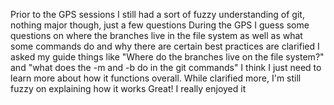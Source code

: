 Prior to the GPS sessions I still had a sort of fuzzy understanding of git, nothing major though, just a few questions
During the GPS I guess some questions on where the branches live in the file system as well as what some commands do and why there are certain best practices are clarified
I asked my guide things like "Where do the branches live on the file system?" and "what does the -m and -b do in the git commands"
I think I just need to learn more about how it functions overall. While clarified more, I'm still fuzzy on explaining how it works
Great! I really enjoyed it
